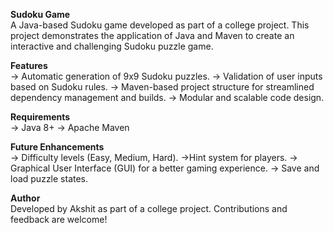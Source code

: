 **Sudoku Game**      
A Java-based Sudoku game developed as part of a college project. This project demonstrates the application of Java and Maven to create an interactive and challenging Sudoku puzzle game.

**Features**       
-> Automatic generation of 9x9 Sudoku puzzles.
-> Validation of user inputs based on Sudoku rules.
-> Maven-based project structure for streamlined dependency management and builds.
-> Modular and scalable code design.

**Requirements**       
-> Java 8+
-> Apache Maven

**Future Enhancements**        
-> Difficulty levels (Easy, Medium, Hard).
->Hint system for players.
-> Graphical User Interface (GUI) for a better gaming experience.
-> Save and load puzzle states.

**Author**      
Developed by Akshit as part of a college project. Contributions and feedback are welcome!
